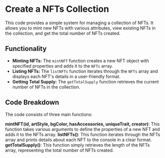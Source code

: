 # Create a NFTs Collection

This code provides a simple system for managing a collection of NFTs. It allows you to mint new NFTs with various attributes, view existing NFTs in the collection, and get the total number of NFTs created.

## Functionality

* **Minting NFTs:** The `mintNFT` function creates a new NFT object with specified properties and adds it to the `NFTs` array.
* **Listing NFTs:** The `listNFTs` function iterates through the `NFTs` array and displays each NFT's details in a user-friendly format.
* **Getting Total Supply:** The `getTotalSupply` function retrieves the current number of NFTs in the collection.


## Code Breakdown

The code consists of three main functions:

**mintNFT(id, artStyle, bgColor, hasAccessories, uniqueTrait, creator)**: This function takes various arguments to define the properties of a new NFT and adds it to the NFTs array.
**listNFTs()**: This function iterates through the NFTs array and prints details about each NFT to the console in a clear format.
**getTotalSupply()**: This function simply retrieves the length of the NFTs array, representing the total number of NFTs created.
